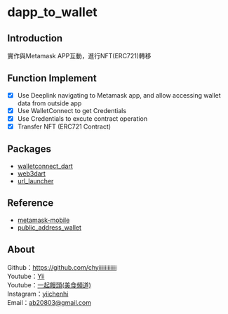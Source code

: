 # dapp_to_wallet

## Introduction
實作與Metamask APP互動，進行NFT(ERC721)轉移

## Function Implement 
- [x] Use Deeplink navigating to Metamask app, and allow accessing wallet data from outside app
- [x] Use WalletConnect to get Credentials
- [x] Use Credentials to excute contract operation
- [x] Transfer NFT (ERC721 Contract)

## Packages
- [walletconnect_dart](walletconnect_dart)
- [web3dart](https://pub.dev/packages/web3dart)
- [url_launcher](https://pub.dev/packages/url_launcher)

## Reference
- [metamask-mobile](https://githubhot.com/repo/MetaMask/metamask-mobile/issues/3735)
- [public_address_wallet](https://pub.dev/packages/public_address_wallet)

## About
Github：https://github.com/chyiiiiiiiiiiii<br>
Youtube：[Yii](https://www.youtube.com/user/a22601807/videos)<br>
Youtube：[一起饅頭(美食頻道)](https://www.youtube.com/channel/UC8-CcCmlIhIGcs9pdxx_BSw/videos])<br>
Instagram：[yiichenhi](https://www.instagram.com/yiichenhi/)<br>
Email：ab20803@gmail.com<br>
